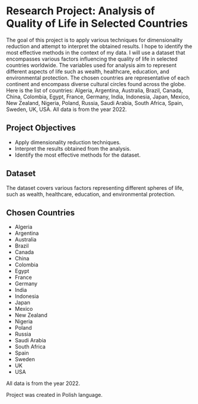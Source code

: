 # Research Project: Analysis of Quality of Life in Selected Countries

The goal of this project is to apply various techniques for dimensionality reduction and attempt to interpret the obtained results. I hope to identify the most effective methods in the context of my data. I will use a dataset that encompasses various factors influencing the quality of life in selected countries worldwide. The variables used for analysis aim to represent different aspects of life such as wealth, healthcare, education, and environmental protection. The chosen countries are representative of each continent and encompass diverse cultural circles found across the globe. Here is the list of countries: Algeria, Argentina, Australia, Brazil, Canada, China, Colombia, Egypt, France, Germany, India, Indonesia, Japan, Mexico, New Zealand, Nigeria, Poland, Russia, Saudi Arabia, South Africa, Spain, Sweden, UK, USA. All data is from the year 2022.

## Project Objectives

- Apply dimensionality reduction techniques.
- Interpret the results obtained from the analysis.
- Identify the most effective methods for the dataset.

## Dataset

The dataset covers various factors representing different spheres of life, such as wealth, healthcare, education, and environmental protection.

## Chosen Countries

- Algeria
- Argentina
- Australia
- Brazil
- Canada
- China
- Colombia
- Egypt
- France
- Germany
- India
- Indonesia
- Japan
- Mexico
- New Zealand
- Nigeria
- Poland
- Russia
- Saudi Arabia
- South Africa
- Spain
- Sweden
- UK
- USA

All data is from the year 2022.

Project was created in Polish language.
